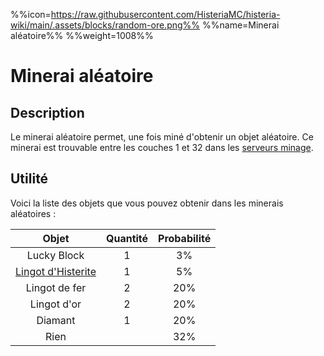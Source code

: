 %%icon=https://raw.githubusercontent.com/HisteriaMC/histeria-wiki/main/.assets/blocks/random-ore.png%%
%%name=Minerai aléatoire%%
%%weight=1008%%

# Minerai aléatoire

## Description 
Le minerai aléatoire permet, une fois miné d'obtenir un objet aléatoire. Ce minerai est trouvable entre les couches 1 et 32 dans les [serveurs minage](https://histeria.fr/wiki/mondes/minage-servers).

## Utilité
Voici la liste des objets que vous pouvez obtenir dans les minerais aléatoires :

|Objet|Quantité|Probabilité|
|:---:|:---:|:---:|
|Lucky Block|1|3%|
|[Lingot d'Histerite](https://histeria.fr/wiki/ressources/histerite)|1|5%|
|Lingot de fer |2|20%|
|Lingot d'or |2|20%|
|Diamant|1|20%|
|Rien| |32%|
